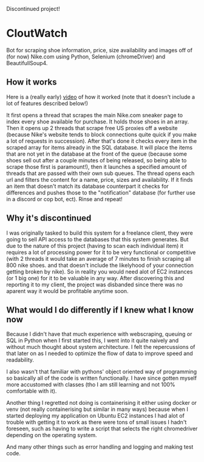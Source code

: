 Discontinued project!
# CloutWatch
Bot for scraping shoe information, price, size availability and images off of (for now) Nike.com using Python, Selenium (chromeDriver) and BeautifullSoup4.

## How it works
Here is a (really early) [video]([https://www.youtube.com/watch?v=8goaSL_7WgQ](https://www.youtube.com/watch?v=8goaSL_7WgQ)) of how it worked (note that it doesn't include a lot of features described below!)

It first opens a thread that scrapes the main Nike.com sneaker page to index every shoe available for purchase. It holds those shoes in an array. Then it opens up 2 threads that scrape free US proxies off a website (because Nike's website tends to block connections quite quick if you make a lot of requests in succession). After that's done it checks every item in the scraped array for items already in the SQL database. It will place the items that are not yet in the database at the front of the queue (because some shoes sell out after a couple minutes of being released, so being able to scrape those first is paramount!), then it launches a specified amount of threads that are passed with their own sub queues. The thread opens each url and filters the content for a name, price, sizes and availability.
If it finds an item that doesn't match its database counterpart it checks for differences and pushes those to the "notification" database (for further use in a discord or cop bot, ect). Rinse and repeat!

## Why it's discontinued 
I was originally tasked to build this system for a freelance client, they were going to sell API access to the databases that this system generates. But due to the nature of this project  (having to scan each individual item) it requires a lot of processing power for it to be very functional or competitive (with 2 threads it would take an average of 7 minutes to finish scraping all 800 nike shoes. and that doesn't include the likelyhood of your connection getting broken by nike). So in reality you would need alot of EC2 instances (or 1 big one) for it to be valuable in any way. After discovering this and reporting it to my client, the project was disbanded since there was no aparent way it would be profitable anytime soon.

## What would I do differently if I knew what I know now
Because I didn't have that much experience with webscraping, queuing or SQL in Python when I first started this, I went into it quite naively and without much thought about system architecture. I felt the repercussions of that later on as I needed to optimize the flow of data to improve speed and readability.

I also wasn't that familiar with pythons' object oriented way of programming so basically all of the code is written functionally. I have since gotten myself more accustomed with classes (tho I am still learning and not 100% comfortable with it).

Another thing I regretted not doing is containerising it either using docker or venv (not really containerising but similar in many ways) because when I started deploying my application on Ubuntu EC2 instances I had alot of trouble with getting it to work as there were tons of small issues I hadn't foreseen, such as having to write a script that selects the right chromedriver depending on the operating system.

And many other things such as error handling and logging and making test code.